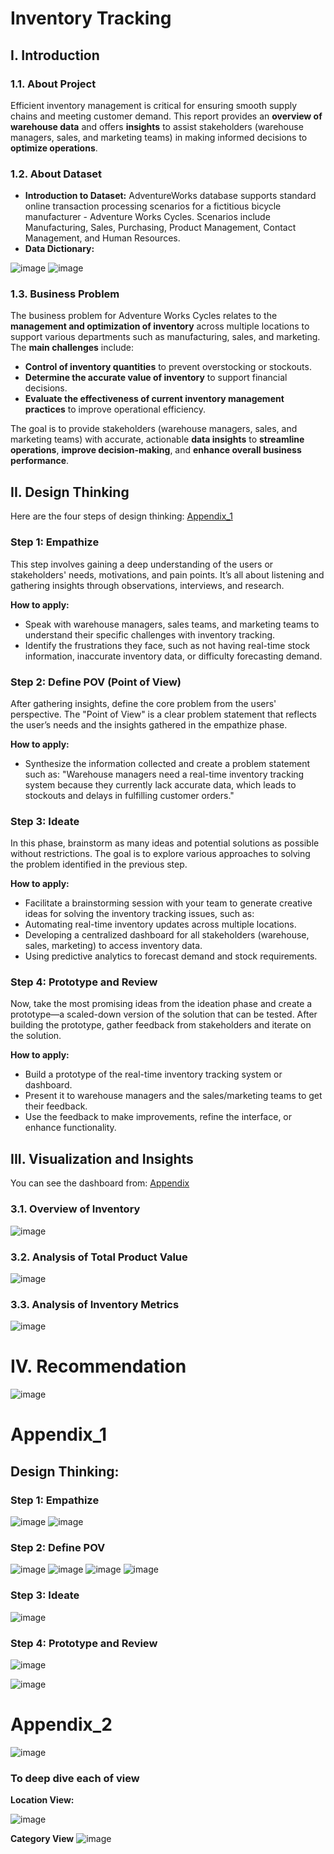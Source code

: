 # Inventory Tracking 
## I. Introduction
### 1.1. About Project
Efficient inventory management is critical for ensuring smooth supply chains and meeting customer demand. This report provides an **overview of warehouse data** and offers **insights** to assist stakeholders (warehouse managers, sales, and marketing teams) in making informed decisions to **optimize operations**.
### 1.2. About Dataset
* **Introduction to Dataset:** AdventureWorks database supports standard online transaction processing scenarios for a fictitious bicycle manufacturer - Adventure Works Cycles. 
Scenarios include Manufacturing, Sales, Purchasing, Product Management, Contact Management, and Human Resources.
* **Data Dictionary:**

![image](https://github.com/user-attachments/assets/0b057093-1414-4102-80b6-0b31a8b1b128)
![image](https://github.com/user-attachments/assets/97257af3-493a-4aa0-8685-9c9d41f3ee9d)


### 1.3. Business Problem
The business problem for Adventure Works Cycles relates to the **management and optimization of inventory** across multiple locations to support various departments such as manufacturing, sales, and marketing. The **main challenges** include:
* **Control of inventory quantities** to prevent overstocking or stockouts.
* **Determine the accurate value of inventory** to support financial decisions.
* **Evaluate the effectiveness of current inventory management practices** to improve operational efficiency.

The goal is to provide stakeholders (warehouse managers, sales, and marketing teams) with accurate, actionable **data insights** to **streamline operations**, **improve decision-making**, and **enhance overall business performance**.
## II. Design Thinking
Here are the four steps of design thinking: [Appendix_1](appendix_1)
### Step 1: Empathize
This step involves gaining a deep understanding of the users or stakeholders' needs, motivations, and pain points. It’s all about listening and gathering insights through observations, interviews, and research.

**How to apply:**
* Speak with warehouse managers, sales teams, and marketing teams to understand their specific challenges with inventory tracking.
* Identify the frustrations they face, such as not having real-time stock information, inaccurate inventory data, or difficulty forecasting demand.

### Step 2: Define POV (Point of View)
After gathering insights, define the core problem from the users' perspective. The "Point of View" is a clear problem statement that reflects the user’s needs and the insights gathered in the empathize phase.

**How to apply:**
* Synthesize the information collected and create a problem statement such as: "Warehouse managers need a real-time inventory tracking system because they currently lack accurate data, which leads to stockouts and delays in fulfilling customer orders."
### Step 3: Ideate
In this phase, brainstorm as many ideas and potential solutions as possible without restrictions. The goal is to explore various approaches to solving the problem identified in the previous step.

**How to apply:**
* Facilitate a brainstorming session with your team to generate creative ideas for solving the inventory tracking issues, such as:
* Automating real-time inventory updates across multiple locations.
* Developing a centralized dashboard for all stakeholders (warehouse, sales, marketing) to access inventory data.
* Using predictive analytics to forecast demand and stock requirements.
### Step 4: Prototype and Review
Now, take the most promising ideas from the ideation phase and create a prototype—a scaled-down version of the solution that can be tested. After building the prototype, gather feedback from stakeholders and iterate on the solution.

**How to apply:**
* Build a prototype of the real-time inventory tracking system or dashboard.
* Present it to warehouse managers and the sales/marketing teams to get their feedback.
* Use the feedback to make improvements, refine the interface, or enhance functionality.

## III. Visualization and Insights
You can see the dashboard from: [Appendix](appendix)
### 3.1. Overview of Inventory

![image](https://github.com/user-attachments/assets/ac7e889a-cdb6-43df-a58e-88fc077a091b)


### 3.2. Analysis of Total Product Value
![image](https://github.com/user-attachments/assets/22104817-17e5-437b-b311-e8efca833f6a)

### 3.3. Analysis of Inventory Metrics

![image](https://github.com/user-attachments/assets/077935de-5009-4283-97cc-2aecb17c29cf)
# IV. Recommendation
![image](https://github.com/user-attachments/assets/e301ce49-5106-4260-bae5-6b8fd027b62c)

# Appendix_1

## Design Thinking:

### Step 1: Empathize
![image](https://github.com/user-attachments/assets/44ef6f89-1025-4594-8f7d-a58dd2bbdce1)
![image](https://github.com/user-attachments/assets/0f308838-a48a-48e2-8421-3f407571ac28)

### Step 2: Define POV
![image](https://github.com/user-attachments/assets/a6d3b924-f4c1-4b66-aded-f1c4a98fa080)
![image](https://github.com/user-attachments/assets/eb505677-a219-4436-bffd-6f21a9619352)
![image](https://github.com/user-attachments/assets/61da51d1-f96a-4867-8e55-79240b992fbd)
![image](https://github.com/user-attachments/assets/cfb539d8-2019-490b-a467-edd935f87091)

### Step 3: Ideate
![image](https://github.com/user-attachments/assets/ba8c8f79-4cb6-4423-aafd-16e0b5751509)

### Step 4: Prototype and Review

![image](https://github.com/user-attachments/assets/bf5a6db3-47a0-4e13-b3db-ba360d3a4494)


![image](https://github.com/user-attachments/assets/40afe9ee-cdac-4f8e-ba7a-72d15b66b6e4)


# Appendix_2
![image](https://github.com/user-attachments/assets/fa1c85e5-9e05-4293-b57d-52b03ac78f6c)

### To deep dive each of view
**Location View:**

![image](https://github.com/user-attachments/assets/f2ab2236-5900-4a00-82f3-670c2db645da)

**Category View**
![image](https://github.com/user-attachments/assets/dfec4130-527d-4730-bcec-c100f34e3a8a)




